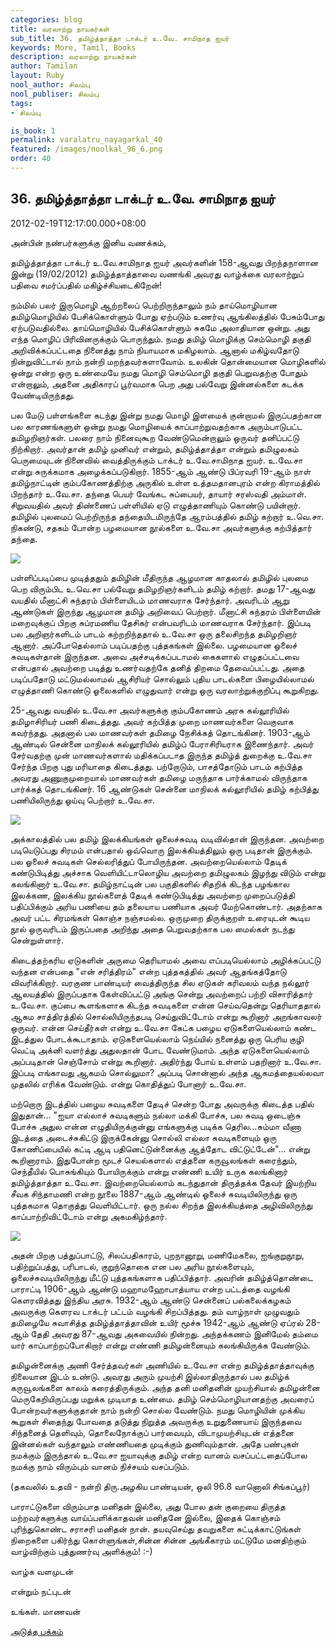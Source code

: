 ```yaml
---
categories: blog
title: வரலாற்று நாயகர்கள்
sub_title: 36. தமிழ்த்தாத்தா டாக்டர் உ.வே. சாமிநாத ஐயர்
keywords: More, Tamil, Books
description: வரலாற்று நாயகர்கள்
author: Tamilan
layout: Ruby
nool_author: சிலம்பு
nool_publiser: சிலம்பு
tags:
- சிலம்பு

is_book: 1
permalink: varalatru_nayagarkal_40
featured: /images/noolkal_96_6.png
order: 40
---
```



## 36. தமிழ்த்தாத்தா டாக்டர் உ.வே. சாமிநாத ஐயர்

2012-02-19T12:17:00.000+08:00

அன்பின் நண்பர்களுக்கு இனிய வணக்கம்,

தமிழ்த்தாத்தா டாக்டர் உ.வே.சாமிநாத ஐயர் அவர்களின் 158-ஆவது பிறந்தநாளான இன்று (19/02/2012) தமிழ்த்தாத்தாவை வணங்கி அவரது வாழ்க்கை வரலாற்றுப் பதிவை சமர்ப்பதில் மகிழ்ச்சியடைகிறேன்!

நம்மில் பலர் இருமொழி ஆற்றலைப் பெற்றிருந்தாலும் நம் தாய்மொழியான தமிழ்மொழியில் பேசிக்கொள்ளும் போது ஏற்படும் உணர்வு ஆங்கிலத்தில் பேசும்போது ஏற்படுவதில்லை. தாய்மொழியில் பேசிக்கொள்ளும் சுகமே அலாதியான ஒன்று. அது எந்த மொழிப் பிரிவினருக்கும் பொருந்தும். நமது தமிழ் மொழிக்கு செம்மொழி தகுதி அறிவிக்கப்பட்டதை நினைத்து நாம் நியாயமாக மகிழலாம். ஆனால் மகிழ்வதோடு நின்றுவிட்டால் நாம் நன்றி மறந்தவர்களாவோம். உலகின் தொன்மையான மொழிகளில் ஒன்று என்ற ஒரு உண்மையே நமது மொழி செம்மொழி தகுதி பெறுவதற்கு போதும் என்றாலும், அதனை அதிகாரப் பூர்வமாக பெற அது பல்வேறு இன்னல்களை கடக்க வேண்டியிருந்தது.

பல மேடு பள்ளங்களை கடந்து இன்று நமது மொழி இளமைக் குன்றாமல் இருப்பதற்கான பல காரணங்களுள் ஒன்று நமது மொழியைக் காப்பாற்றுவதற்காக அரும்பாடுபட்ட தமிழறிஞர்கள். பலரை நாம் நினைவுகூற வேண்டுமென்றாலும் ஒருவர் தனிப்பட்டு நிற்கிறார். அவர்தான் தமிழ் முனிவர் என்றும், தமிழ்த்தாத்தா என்றும் தமிழுலகம் பெருமையுடன் நினைவில் வைத்திருக்கும் டாக்டர் உ.வே.சாமிநாத ஐயர். உ.வே.சா என்று சுருக்கமாக அழைக்கப்படுகிறார். 1855-ஆம் ஆண்டு பிப்ரவரி 19-ஆம் நாள் தமிழ்நாட்டின் கும்பகோணத்திற்கு அருகில் உள்ள உத்தமதானபுரம் என்ற கிராமத்தில் பிறந்தார் உ.வே.சா. தந்தை பெயர் வேங்கட சுப்பையர், தாயார் சரஸ்வதி அம்மாள். சிறுவயதில் அவர் திண்ணைப் பள்ளியில் ஏடு எழுத்தாணியும் கொண்டு பயின்றார். தமிழில் புலமைப் பெற்றிருந்த தந்தையிடமிருந்தே ஆரம்பத்தில் தமிழ் கற்றார் உ.வெ.சா. நிகண்டு, சதகம் போன்ற பழமையான நூல்களை உ.வே.சா அவர்களுக்கு கற்பித்தார் தந்தை.

![](http://4.bp.blogspot.com/-75qK6caz9-c/Tz-GMDeBa3I/AAAAAAAABKU/sL3ox8yM6eI/s320/01THEF_SWAMINATHA_IY_14581a.jpg)

பள்ளிப்படிப்பை முடித்ததும் தமிழின் மீதிருந்த ஆழமான காதலால் தமிழில் புலமை பெற விரும்பிட உ.வெ.சா பல்வேறு தமிழறிஞர்களிடம் தமிழ் கற்றார். தமது 17-ஆவது வயதில் மீனாட்சி சுந்தரம் பிள்ளையிடம் மாணவராக சேர்ந்தார். அவரிடம் ஆறு ஆண்டுகள் இருந்து ஆழமான தமிழ் அறிவைப் பெற்றார். மீனாட்சி சுந்தரம் பிள்ளையின் மறைவுக்குப் பிறகு சுப்ரமணிய தேசிகர் என்பவரிடம் மாணவராக சேர்ந்தார். இப்படி பல அறிஞர்களிடம் பாடம் கற்றறிந்ததால் உ.வே.சா ஒரு தலைசிறந்த தமிழறிஞர் ஆனார். அப்போதெல்லாம் படிப்பதற்கு புத்தகங்கள் இல்லை. பழமையான ஓலைச் சுவடிகள்தான் இருந்தன. அவை அச்சடிக்கப்படாமல் கைகளால் எழுதப்பட்டவை என்பதால் அவற்றை படித்து உணர்வதற்கே தனித் திறமை தேவைப்பட்டது. அதை படிப்பதோடு மட்டுமல்லாமல் ஆசிரியர் சொல்லும் புதிய பாடல்களை பிழையில்லாமல் எழுத்தாணி கொண்டு ஓலைகளில் எழுதுவார் என்று ஒரு வரலாற்றுக்குறிப்பு கூறுகிறது.

25-ஆவது வயதில் உ.வே.சா அவர்களுக்கு கும்பகோணம் அரசு கல்லூரியில் தமிழாசிரியர் பணி கிடைத்தது. அவர் கற்பித்த முறை மாணவர்களை வெகுவாக கவர்ந்தது. அதனால் பல மாணவர்கள் தமிழை நேசிக்கத் தொடங்கினர். 1903-ஆம் ஆண்டில் சென்னை மாநிலக் கல்லூரியில் தமிழ்ப் பேராசிரியராக இணைந்தார். அவர் சேர்வதற்கு முன் மாணவர்களால் மதிக்கப்படாத இருந்த தமிழ்த் துறைக்கு உ.வே.சா சேர்ந்த பிறகு புது மரியாதை கிடைத்தது. பற்றோடும், பாசத்தோடும் பாடம் கற்பித்த அவரது அணுகுமுறையால் மாணவர்கள் தமிழை மருந்தாக பார்க்காமல் விருந்தாக பார்க்கத் தொடங்கினர். 16 ஆண்டுகள் சென்னை மாநிலக் கல்லூரியில் தமிழ் கற்பித்து பணியிலிருந்து ஓய்வு பெற்றார் உ.வே.சா.

![](http://4.bp.blogspot.com/-86VqZvbdetU/Tz-GRFtKG8I/AAAAAAAABKc/9OqBAmKetlE/s320/uvswami.jpg)

அக்காலத்தில் பல தமிழ் இலக்கியங்கள் ஓலைச்சுவடி வடிவில்தான் இருந்தன. அவற்றை படியெடுப்பது சிரமம் என்பதால் ஒவ்வொரு இலக்கியத்திலும் ஒரு படிதான் இருக்கும். பல ஓலைச் சுவடிகள் செல்லரித்துப் போயிருந்தன. அவற்றையெல்லாம் தேடிக் கண்டுபிடித்து அச்சாக வெளியிட்டாலொழிய அவற்றை தமிழுலகம் இழந்து விடும் என்று கலங்கினார் உ.வே.சா. தமிழ்நாட்டின் பல பகுதிகளில் சிதறிக் கிடந்த பழங்கால இலக்கண, இலக்கிய நூல்களைத் தேடிக் கண்டுபிடித்து அவற்றை முறைப்படுத்தி பதிப்பிக்கும் அரிய பணியை தம் தலையாய பணியாக அவர் மேற்கொண்டார். அதற்காக அவர் பட்ட சிரமங்கள் கொஞ்ச நஞ்சமல்ல. ஒருமுறை திருக்குறள் உரையுடன் கூடிய நூல் ஒருவரிடம் இருப்பதை அறிந்து அதை பெறுவதற்காக பல மைல்கள் நடந்து சென்றுள்ளார்.

கிடைத்தற்கரிய ஏடுகளின் அருமை தெரியாமல் அவை எப்படியெல்லாம் அழிக்கப்பட்டு வந்தன என்பதை "என் சரித்திரம்" என்ற புத்தகத்தில் அவர் ஆதங்கத்தோடு விவரிக்கிறார். வரகுண பாண்டியர் வைத்திருந்த சில ஏடுகள் கரிவலம் வந்த நல்லூர் ஆலயத்தில் இருப்பதாக கேள்விப்பட்டு அங்கு சென்று அவற்றைப் பற்றி விசாரித்தார் உ.வே.சா. குப்பை கூளங்களாக கிடந்த சுவடிகளை என்ன செய்வதென்று தெரியாததால் ஆகம சாத்திரத்தில் சொல்லியிருந்தபடி செய்துவிட்டோம் என்று கூறினார் அறங்காவலர் ஒருவர். என்ன செய்தீர்கள் என்று உ.வே.சா கேட்க பழைய ஏடுகளையெல்லாம் கண்ட இடத்துல போடக்கூடாதாம். ஏடுகளையெல்லாம் நெய்யில் நனைத்து ஒரு பெரிய குழி வெட்டி அக்னி வளர்த்து அதுலதான் போட வேண்டுமாம். அந்த ஏடுகளையெல்லாம் அப்படிதான் செஞ்சோம் என்று கூறினார். அதிர்ந்து போய் உள்ளம் பதறினார் உ.வே.சா. இப்படி எங்காவது ஆகமம் சொல்லுமா? அப்படி சொன்னால் அந்த ஆகமத்தையல்லவா முதலில் எரிக்க வேண்டும். என்று கொதித்துப் போனார் உ.வே.சா.

மற்றொரு இடத்தில் பழைய சுவடிகளை தேடிச் சென்ற போது அவருக்கு கிடைத்த பதில் இதுதான்... "ஐயா எல்லாச் சுவடிகளும் நல்லா மக்கி போச்சு, பல சுவடி ஒடைஞ்சு போச்சு அதுல என்ன எழுதியிருக்குன்னு எங்களுக்கு படிக்க தெரில...சும்மா வீணா இடத்தை அடைச்சுகிட்டு இருக்கேன்னு சொல்லி எல்லா சுவடிகளையும் ஒரு கோணிப்பையில் கட்டி ஆடி பதினெட்டுன்னைக்கு ஆத்தோட விட்டுட்டேன்"... என்று கூறினாராம். இதுபோன்ற மூடச் செயல்களால் எத்தனை கருவூலங்கள் கரைந்தும், செந்தீயில் பொசுங்கியும் போயிருக்கும் என்று எண்ணி உயிர் உருக கலங்கினார் தமிழ்த்தாத்தா உ.வே.சா. இவற்றையெல்லாம் கடந்துதான் திருத்தக்க தேவர் இயற்றிய சீவக சிந்தாமணி என்ற நூலை 1887-ஆம் ஆண்டில் ஓலைச் சுவடியிலிருந்து ஒரு புத்தகமாக தொகுத்து வெளியிட்டார். ஒரு நல்ல சிறந்த இலக்கியத்தை அழிவிலிருந்து காப்பாற்றிவிட்டோம் என்று அகமகிழ்ந்தார்.

![](http://2.bp.blogspot.com/-lyq_Y-zU_fo/Tz-GcXXsMVI/AAAAAAAABKk/d5pilazYTJE/s320/uvesa.jpg)

அதன் பிறகு பத்துப்பாட்டு, சிலப்பதிகாரம், புறநானூறு, மணிமேகலை, ஐங்குறுநூறு, பதிற்றுப்பத்து, பரிபாடல், குறுந்தொகை என பல அரிய நூல்களையும், ஓலைச்சுவடியிலிருந்து மீட்டு புத்தகங்களாக பதிப்பித்தார். அவரின் தமிழ்த்தொண்டை பாராட்டி 1906-ஆம் ஆண்டு மஹாமஹோபாத்யாய என்ற பட்டத்தை வழங்கி கெளரவித்தது இந்திய அரசு. 1932-ஆம் ஆண்டு சென்னைப் பல்கலைக்கழகம் அவருக்கு கெளரவ டாக்டர் பட்டம் வழங்கி சிறப்பித்தது. தம் வாழ்நாள் முழுவதும் தமிழையே சுவாசித்த தமிழ்த்தாத்தாவின் உயிர் மூச்சு 1942-ஆம் ஆண்டு ஏப்ரல் 28-ஆம் தேதி அவரது 87-ஆவது அகவையில் நின்றது. அந்தக்கணம் இனிமேல் தம்மை யார் காப்பாற்றப்போகிறார் என்று எண்ணி தமிழன்னையும் கலங்கியிருக்க வேண்டும்.

தமிழன்னைக்கு அணி சேர்த்தவர்கள் அணியில் உ.வே.சா என்ற தமிழ்த்தாத்தாவுக்கு நிலையான இடம் உண்டு. அவரது அரும் முயற்சி இல்லாதிருந்தால் பல தமிழ்க் கருவூலங்களை காலம் கரைத்திருக்கும். அந்த தனி மனிதனின் முயற்சியால் தமிழன்னை மெருகேறியிருப்பது மறுக்க முடியாத உண்மை. தமிழ் செம்மொழியானதற்கு அவரைப் போன்றவர்களுக்குதான் நாம் நன்றி சொல்ல வேண்டும். நமது மொழியின் முக்கிய கூறுகள் சிதைந்து போவதை தடுத்து நிறுத்த அவருக்கு உறுதுணையாய் இருந்தவை சிந்தனைத் தெளிவும், தொலைநோக்குப் பார்வையும், விடாமுயற்சியுடன் எத்தனை இன்னல்கள் வந்தாலும் எண்ணியதை முடிக்கும் துணிவும்தான். அதே பண்புகள் நமக்கும் இருந்தால் உ.வே.சா ஐயாவுக்கு தமிழ் என்ற வானம் வசப்பட்டதைப்போல நமக்கு நாம் விரும்பும் வானம் நிச்சயம் வசப்படும்.

(தகவலில் உதவி - நன்றி திரு.அழகிய பாண்டியன், ஒலி 96.8 வானொலி சிங்கப்பூர்)

பாராட்டுகளை விரும்பாத மனிதன் இல்லை, அது போல தன் குறையை திருத்த மற்றவர்களுக்கு வாய்ப்பளிக்காதவன் மனிதனே இல்லை, இதைக் கொஞ்சம் புரிந்துகொண்ட சராசரி மனிதன் நான். தயவுசெய்து தவறுகளை சுட்டிக்காட்டுங்கள் நிறைகளை பகிர்ந்து கொள்ளுங்கள்,சின்ன சின்ன அங்கீகாரம் மட்டுமே மனதிற்கும் வாழ்விற்கும் புத்துணர்வு அளிக்கும்! :-)

வாழ்க வளமுடன்

என்றும் நட்புடன்

உங்கள். மாணவன்

[அடுத்த பக்கம்](varalatru_nayagarkal_41)